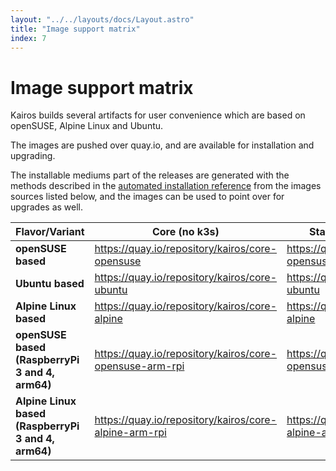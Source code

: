 ```yaml
---
layout: "../../layouts/docs/Layout.astro"
title: "Image support matrix"
index: 7
---
```


# Image support matrix

Kairos builds several artifacts for user convenience which are based on openSUSE, Alpine Linux and Ubuntu.

The images are pushed over quay.io, and are available for installation and upgrading.

The installable mediums part of the releases are generated with the methods described in the [automated installation reference](/installation/automated/#iso-remastering) from the images sources listed below, and the images can be used to point over for upgrades as well.


| **Flavor/Variant**                                  	| **Core (no k3s)**                                       	| **Standard(k3s+opt.full-mesh)**                           	|
|-----------------------------------------------------	|---------------------------------------------------------	|-----------------------------------------------------------	|
| **openSUSE based**                                  	| https://quay.io/repository/kairos/core-opensuse         	| https://quay.io/repository/kairos/kairos-opensuse         	|
| **Ubuntu based**                                    	| https://quay.io/repository/kairos/core-ubuntu           	| https://quay.io/repository/kairos/kairos-ubuntu           	|
| **Alpine Linux based**                              	| https://quay.io/repository/kairos/core-alpine           	| https://quay.io/repository/kairos/kairos-alpine           	|
| **openSUSE based (RaspberryPi 3 and 4, arm64)**     	| https://quay.io/repository/kairos/core-opensuse-arm-rpi 	| https://quay.io/repository/kairos/kairos-opensuse-arm-rpi 	|
| **Alpine Linux based (RaspberryPi 3 and 4, arm64)** 	| https://quay.io/repository/kairos/core-alpine-arm-rpi   	| https://quay.io/repository/kairos/kairos-alpine-arm-rpi   	|
